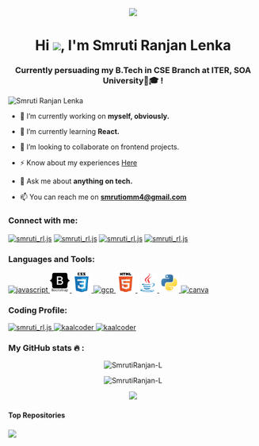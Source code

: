 

<div id="header" align="center">
  <img src="https://media.giphy.com/media/M9gbBd9nbDrOTu1Mqx/giphy.gif" width="100"/>
</div>

<h1 align="center">Hi <img src="https://camo.githubusercontent.com/e8e7b06ecf583bc040eb60e44eb5b8e0ecc5421320a92929ce21522dbc34c891/68747470733a2f2f6d656469612e67697068792e636f6d2f6d656469612f6876524a434c467a6361737252346961377a2f67697068792e676966" width="30px">, I'm Smruti Ranjan Lenka</h1>
<h3 align="center">Currently persuading my B.Tech in CSE Branch at ITER, SOA University🏫🎓 !</h3>

<p align="left"> <img src="https://komarev.com/ghpvc/?username=SmrutiRanjan-L&label=Profile%20views&color=1c8b0e&style=flat" alt="Smruti Ranjan Lenka" /> </p>

- 🔭 I’m currently working on **myself, obviously.**

- 🌱 I’m currently learning **React.**

- 👯 I’m looking to collaborate on frontend projects.

- ⚡ Know about my experiences [Here](https://drive.google.com/file/d/1MEjYK4VNdg5EBtMu57ISkgt2XebJvnIw/view?usp=sharing)

- 💬 Ask me about **anything on tech.**

- 📫 You can reach me on **smrutiomm4@gmail.com**

<h3 align="left">Connect with me:</h3>
<p align="left">
<a href="https://www.linkedin.com/in/smruti-ranjan-lenka/" target="blank"><img align="center" src="https://www.vectorlogo.zone/logos/linkedin/linkedin-tile.svg" alt="smruti_rl.js" height="40" width="40" /></a>
<a href="https://twitter.com/Smrutiomm4" target="blank"><img align="center" src="https://www.vectorlogo.zone/logos/twitter/twitter-official.svg" alt="smruti_rl.js" height="40" width="40" /></a>
<a href="https://www.instagram.com/smruti_rl.js/" target="blank"><img align="center" src="https://www.vectorlogo.zone/logos/instagram/instagram-icon.svg" alt="smruti_rl.js" height="40" width="40" /></a>
<a href="https://www.facebook.com/smruti.omm.9" target="blank"><img align="center" src="https://www.vectorlogo.zone/logos/facebook/facebook-official.svg" alt="smruti_rl.js" height="40" width="40" /></a>
</p>

<h3 align="left">Languages and Tools:</h3>
<p align="left"><a href="https://devdocs.io/javascript/" target="_blank" rel="noreferrer"> <img src="https://www.vectorlogo.zone/logos/javascript/javascript-vertical.svg" alt="javascript" width="40" height="40"/> </a> <a href="https://getbootstrap.com" target="_blank" rel="noreferrer"> <img src="https://raw.githubusercontent.com/devicons/devicon/master/icons/bootstrap/bootstrap-plain-wordmark.svg" alt="bootstrap" width="40" height="40"/> </a> <a href="https://www.w3schools.com/css/" target="_blank" rel="noreferrer"> <img src="https://raw.githubusercontent.com/devicons/devicon/master/icons/css3/css3-original-wordmark.svg" alt="css3" width="40" height="40"/> </a> <a href="https://cloud.google.com" target="_blank" rel="noreferrer"> <img src="https://www.vectorlogo.zone/logos/google_cloud/google_cloud-icon.svg" alt="gcp" width="40" height="40"/> </a> <a href="https://www.w3.org/html/" target="_blank" rel="noreferrer"> <img src="https://raw.githubusercontent.com/devicons/devicon/master/icons/html5/html5-original-wordmark.svg" alt="html5" width="40" height="40"/> </a> <a href="https://www.java.com" target="_blank" rel="noreferrer"> <img src="https://raw.githubusercontent.com/devicons/devicon/master/icons/java/java-original.svg" alt="java" width="40" height="40"/> </a>  </a> <a href="https://www.python.org" target="_blank" rel="noreferrer"> <img src="https://raw.githubusercontent.com/devicons/devicon/master/icons/python/python-original.svg" alt="python" width="40" height="40"/> </a> <a href="https://www.canva.com/" target="_blank" rel="noreferrer"> <img src="https://www.vectorlogo.zone/logos/canva/canva-icon.svg" alt="canva" width="40" height="40"/> </a> 

<h3 align="left">Coding Profile:</h3>

 <a href="https://auth.geeksforgeeks.org/user/smrutiomm4/" target="_blank" rel="noreferrer"> <img src="https://img.icons8.com/color/256/GeeksforGeeks.png" alt="smruti_rl.js" width="40" height="40"/> </a> <a href="https://www.codechef.com/users/frost_2304" target="_blank" rel="noreferrer"> <img src="https://upload.vectorlogo.zone/logos/codechef/images/c0290608-3c6b-406c-90ef-86e9200f383a.svg" alt="kaalcoder" width="40" height="40"/> </a> <a href="https://www.hackerrank.com/SmrutiRanjan_L?hr_r=1" target="_blank" rel="noreferrer"> <img src="https://cdn.iconscout.com/icon/free/png-512/hackerrank-3521478-2944922.png?f=avif&w=256" alt="kaalcoder" width="40" height="40"/> </a>

</p>

<h3 align="left">My GitHub stats 🔥 :</h3>

<p align="center"><img src="https://github-readme-stats.vercel.app/api?username=SmrutiRanjan-L&theme=highcontrast&show_icons=true" alt="SmrutiRanjan-L" />

<p align="center"><img src="http://github-readme-streak-stats.herokuapp.com?user=SmrutiRanjan-L&theme=highcontrast&hide_border=false" alt ="SmrutiRanjan-L" />
  
<p align="center"><img src="https://github-readme-stats.vercel.app/api/top-langs/?username=SmrutiRanjan-L&layout=compact&theme=vision-friendly-dark" />
  
#### Top Repositories



<a href="https://github.com/SmrutiRanjan-L/Portfolio">
  <img align="center" src="https://github-readme-stats.vercel.app/api/pin/?username=SmrutiRanjan-L&repo=Portfolio&theme=highcontrast" />
</a>
